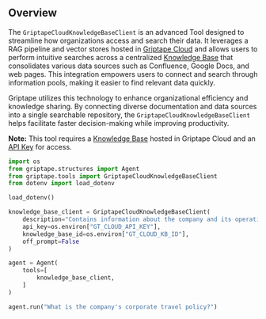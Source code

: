 ## Overview

The `GriptapeCloudKnowledgeBaseClient` is an advanced Tool designed to streamline how organizations access and search their data. It leverages a RAG pipeline and vector stores hosted in [Griptape Cloud](https://cloud.griptape.ai) and allows users to perform intuitive searches across a centralized [Knowledge Base](https://cloud.griptape.ai/knowledge-bases) that consolidates various data sources such as Confluence, Google Docs, and web pages. This integration empowers users to connect and search through information pools, making it easier to find relevant data quickly.

Griptape utilizes this technology to enhance organizational efficiency and knowledge sharing. By connecting diverse documentation and data sources into a single searchable repository, the `GriptapeCloudKnowledgeBaseClient` helps facilitate faster decision-making while improving productivity.

**Note:** This tool requires a [Knowledge Base](https://cloud.griptape.ai/knowledge-bases) hosted in Griptape Cloud and an [API Key](https://cloud.griptape.ai/keys) for access.

```python
import os
from griptape.structures import Agent
from griptape.tools import GriptapeCloudKnowledgeBaseClient
from dotenv import load_dotenv

load_dotenv()

knowledge_base_client = GriptapeCloudKnowledgeBaseClient(
    description="Contains information about the company and its operations",
    api_key=os.environ["GT_CLOUD_API_KEY"],
    knowledge_base_id=os.environ["GT_CLOUD_KB_ID"],
    off_prompt=False
)

agent = Agent(
    tools=[
        knowledge_base_client,
    ]
)

agent.run("What is the company's corporate travel policy?")
```
